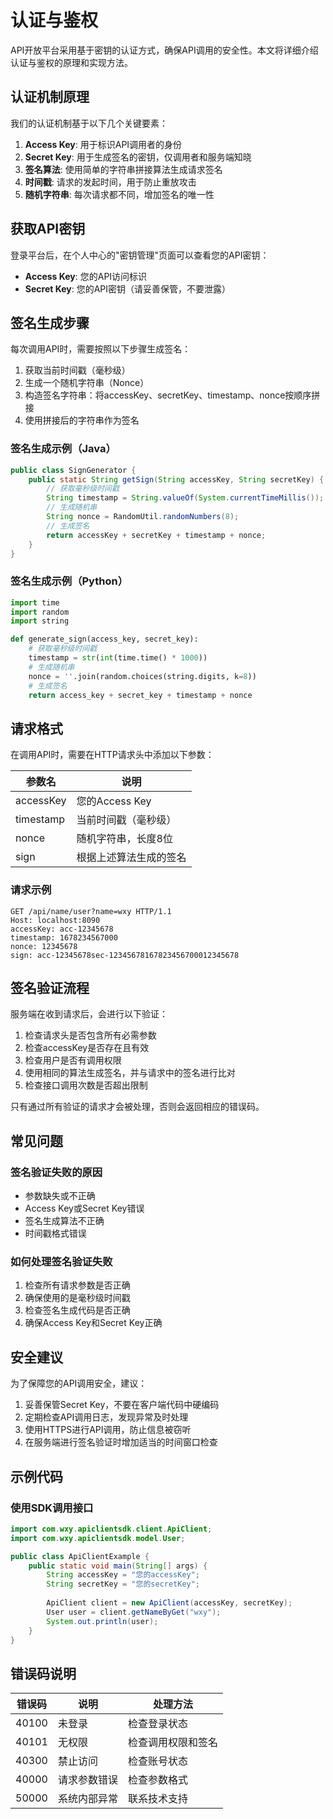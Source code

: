 # 认证与鉴权

API开放平台采用基于密钥的认证方式，确保API调用的安全性。本文将详细介绍认证与鉴权的原理和实现方法。

## 认证机制原理

我们的认证机制基于以下几个关键要素：

1. **Access Key**: 用于标识API调用者的身份
2. **Secret Key**: 用于生成签名的密钥，仅调用者和服务端知晓
3. **签名算法**: 使用简单的字符串拼接算法生成请求签名
4. **时间戳**: 请求的发起时间，用于防止重放攻击
5. **随机字符串**: 每次请求都不同，增加签名的唯一性

## 获取API密钥

登录平台后，在个人中心的"密钥管理"页面可以查看您的API密钥：

- **Access Key**: 您的API访问标识
- **Secret Key**: 您的API密钥（请妥善保管，不要泄露）

## 签名生成步骤

每次调用API时，需要按照以下步骤生成签名：

1. 获取当前时间戳（毫秒级）
2. 生成一个随机字符串（Nonce）
3. 构造签名字符串：将accessKey、secretKey、timestamp、nonce按顺序拼接
4. 使用拼接后的字符串作为签名

### 签名生成示例（Java）

```java
public class SignGenerator {
    public static String getSign(String accessKey, String secretKey) {
        // 获取毫秒级时间戳
        String timestamp = String.valueOf(System.currentTimeMillis());
        // 生成随机串
        String nonce = RandomUtil.randomNumbers(8);
        // 生成签名
        return accessKey + secretKey + timestamp + nonce;
    }
}
```

### 签名生成示例（Python）

```python
import time
import random
import string

def generate_sign(access_key, secret_key):
    # 获取毫秒级时间戳
    timestamp = str(int(time.time() * 1000))
    # 生成随机串
    nonce = ''.join(random.choices(string.digits, k=8))
    # 生成签名
    return access_key + secret_key + timestamp + nonce
```

## 请求格式

在调用API时，需要在HTTP请求头中添加以下参数：

| 参数名 | 说明 |
|-------|------|
| accessKey | 您的Access Key |
| timestamp | 当前时间戳（毫秒级） |
| nonce | 随机字符串，长度8位 |
| sign | 根据上述算法生成的签名 |

### 请求示例

```http
GET /api/name/user?name=wxy HTTP/1.1
Host: localhost:8090
accessKey: acc-12345678
timestamp: 1678234567000
nonce: 12345678
sign: acc-12345678sec-12345678167823456700012345678
```

## 签名验证流程

服务端在收到请求后，会进行以下验证：

1. 检查请求头是否包含所有必需参数
2. 检查accessKey是否存在且有效
3. 检查用户是否有调用权限
4. 使用相同的算法生成签名，并与请求中的签名进行比对
5. 检查接口调用次数是否超出限制

只有通过所有验证的请求才会被处理，否则会返回相应的错误码。

## 常见问题

### 签名验证失败的原因

- 参数缺失或不正确
- Access Key或Secret Key错误
- 签名生成算法不正确
- 时间戳格式错误

### 如何处理签名验证失败

1. 检查所有请求参数是否正确
2. 确保使用的是毫秒级时间戳
3. 检查签名生成代码是否正确
4. 确保Access Key和Secret Key正确

## 安全建议

为了保障您的API调用安全，建议：

1. 妥善保管Secret Key，不要在客户端代码中硬编码
2. 定期检查API调用日志，发现异常及时处理
3. 使用HTTPS进行API调用，防止信息被窃听
4. 在服务端进行签名验证时增加适当的时间窗口检查

## 示例代码

### 使用SDK调用接口

```java
import com.wxy.apiclientsdk.client.ApiClient;
import com.wxy.apiclientsdk.model.User;

public class ApiClientExample {
    public static void main(String[] args) {
        String accessKey = "您的accessKey";
        String secretKey = "您的secretKey";
        
        ApiClient client = new ApiClient(accessKey, secretKey);
        User user = client.getNameByGet("wxy");
        System.out.println(user);
    }
}
```

## 错误码说明

| 错误码 | 说明 | 处理方法 |
|-------|------|---------|
| 40100 | 未登录 | 检查登录状态 |
| 40101 | 无权限 | 检查调用权限和签名 |
| 40300 | 禁止访问 | 检查账号状态 |
| 40000 | 请求参数错误 | 检查参数格式 |
| 50000 | 系统内部异常 | 联系技术支持 | 